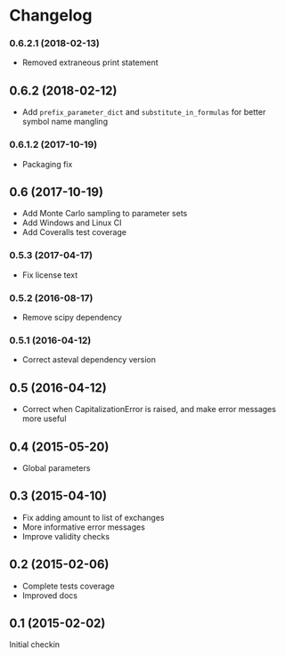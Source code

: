 # Changelog

### 0.6.2.1 (2018-02-13)

- Removed extraneous print statement

## 0.6.2 (2018-02-12)

- Add `prefix_parameter_dict` and `substitute_in_formulas` for better symbol name mangling

### 0.6.1.2 (2017-10-19)

- Packaging fix

## 0.6 (2017-10-19)

- Add Monte Carlo sampling to parameter sets
- Add Windows and Linux CI
- Add Coveralls test coverage

### 0.5.3 (2017-04-17)

- Fix license text

### 0.5.2 (2016-08-17)

- Remove scipy dependency

### 0.5.1 (2016-04-12)

- Correct asteval dependency version

## 0.5 (2016-04-12)

- Correct when CapitalizationError is raised, and make error messages more useful

## 0.4 (2015-05-20)

- Global parameters

## 0.3 (2015-04-10)

- Fix adding amount to list of exchanges
- More informative error messages
- Improve validity checks

## 0.2 (2015-02-06)

- Complete tests coverage
- Improved docs

## 0.1 (2015-02-02)

Initial checkin
